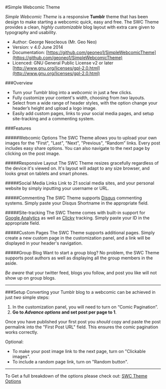 #Simple Webcomic Theme

_Simple Webcomic Theme_ is a responsive **Tumblr** theme that has been design to make starting a webcomic quick, easy and free. The SWC Theme provides a clean, _highly customizable_ blog layout with extra care given to typography and usability.

- Author: George Neocleous (Mr. Geo Neo)
- Version: v 4.0 June 2014
- Documentation: [https://github.com/geoneo1/SimpleWebcomicTheme](https://github.com/geoneo1/SimpleWebcomicTheme)
- Licenced: GNU General Public License v2 or later [http://www.gnu.org/licenses/gpl-2.0.html](http://www.gnu.org/licenses/gpl-2.0.html)


###Overview

- Turn your Tumblr blog into a _webcomic_ in just a few clicks.
- Fully customize your content's width, choosing from _two_ layouts.
- Select from a wide range of header styles, with the option change your header’s height and upload a logo image.
- Easily add custom pages, links to your social media pages, and setup site-tracking and a commenting system.

###Features

#####Webcomic Options
The SWC Theme allows you to upload your own images for the "First", "Last", "Next", "Previous", “Random” links. Every post includes easy share options. You can also navigate to the next page by clicking on the post image.


#####Responsive Layout
The SWC Theme resizes gracefully regardless of the device it's viewed on. It's layout will adapt to any size browser, and looks great on tablets and smart phones.

#####Social Media Links
Link to 21 social media sites, and your personal website by simply inputting your username or URL.

#####Commenting
The SWC Theme supports [Disqus](https://www.disqus.com) commenting systems. Simply paste your Disqus Shortname in the appropriate field.

#####Site-tracking
The SWC Theme comes with built-in support for [Google Analytics](http://www.google.com/analytics) as well as [Clicky](http://clicky.com) tracking. Simply paste your ID in the appropriate field.

#####Custom Pages
The SWC Theme supports additional pages. Simply create a new custom page in the customization panel, and a link will be displayed in your header's navigation.

#####Group Blog
Want to start a group blog? No problem, the SWC Theme supports post authors as well as displaying all the group members in the aside.

_Be aware_ that your twitter feed, blogs you follow, and post you like will not show up on group blogs.

---

###Setup
Converting your Tumblr blog to a webcomic can be achieved in just _two_ simple steps: 

1. In the customization panel, you will need to turn on “Comic Pagination”. 
2. **Go to _Advance options_ and set post per page to 1**. 

Once you have published your first post you _should_ copy and paste the post permalink into the "First Post URL" field. This ensures the comic pagination works correctly.

Optional:

- To make your post image link to the next page, turn on "Clickable images". 
- To include a random page link, turn on "Random button".

---

To Get a full breakdown of the options please check out: [SWC Theme Options](SWC_THEME_OPTIONS.md)
